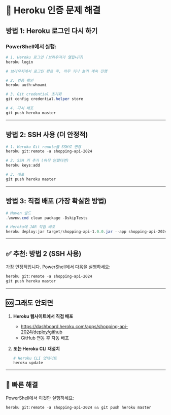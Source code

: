 # 🔧 Heroku 인증 문제 해결

## 방법 1: Heroku 로그인 다시 하기

### PowerShell에서 실행:

```powershell
# 1. Heroku 로그인 (브라우저가 열립니다)
heroku login

# 브라우저에서 로그인 완료 후, 아무 키나 눌러 계속 진행

# 2. 인증 확인
heroku auth:whoami

# 3. Git credential 초기화
git config credential.helper store

# 4. 다시 배포
git push heroku master
```

---

## 방법 2: SSH 사용 (더 안정적)

```powershell
# 1. Heroku Git remote를 SSH로 변경
heroku git:remote -a shopping-api-2024

# 2. SSH 키 추가 (아직 안했다면)
heroku keys:add

# 3. 배포
git push heroku master
```

---

## 방법 3: 직접 배포 (가장 확실한 방법)

```powershell
# Maven 빌드
.\mvnw.cmd clean package -DskipTests

# Heroku에 JAR 직접 배포
heroku deploy:jar target/shopping-api-1.0.0.jar --app shopping-api-2024
```

---

## ✅ 추천: 방법 2 (SSH 사용)

가장 안정적입니다. PowerShell에서 다음을 실행하세요:

```powershell
heroku git:remote -a shopping-api-2024
git push heroku master
```

---

## 🆘 그래도 안되면

1. **Heroku 웹사이트에서 직접 배포**
   - https://dashboard.heroku.com/apps/shopping-api-2024/deploy/github
   - GitHub 연동 후 자동 배포

2. **또는 Heroku CLI 재설치**
   ```powershell
   # Heroku CLI 업데이트
   heroku update
   ```

---

## 🎯 빠른 해결

PowerShell에서 이것만 실행하세요:

```powershell
heroku git:remote -a shopping-api-2024 && git push heroku master
```

